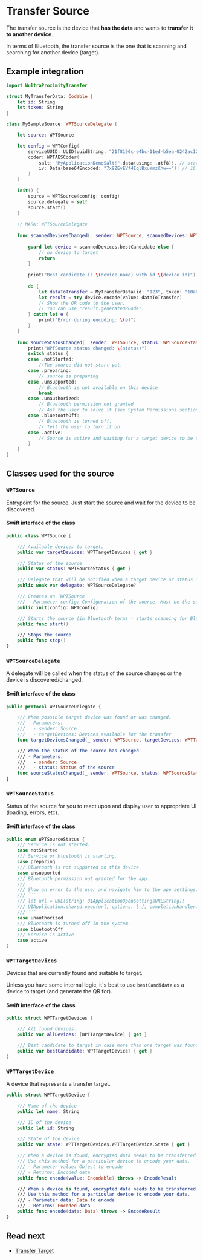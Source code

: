 # Transfer Source

The transfer source is the device that __has the data__ and wants to __transfer it to another device__.

In terms of Bluetooth, the transfer source is the one that is scanning and searching for another device (target).

## Example integration

```swift
import WultraProximityTransfer

struct MyTransferData: Codable {
    let id: String
    let token: String
}

class MySampleSource: WPTSourceDelegate {

    let source: WPTSource

    let config = WPTConfig(
        serviceUUID: UUID(uuidString: "21f8190c-e4bc-11ed-b5ea-0242ac120001")!, 
        coder: WPTAESCoder(
            salt: "MyApplicationDemoSalt!".data(using: .utf8)!, // static data
            iv: Data(base64Encoded: "7x9ZEvEVf4IqlBxuYmzKhw==")! // 16 bytes encoded in Base64
        )
    )

    init() {
        source = WPTSource(config: config)
        source.delegate = self
        source.start()
    }
    
    // MARK: WPTSourceDelegate
    
    func scannedDevicesChanged(_ sender: WPTSource, scannedDevices: WPTScannedDevices) {
                
        guard let device = scannedDevices.bestCandidate else {
            // no device to target
            return
        }
        
        print("Best candidate is \(device.name) with id \(device.id)")
        
        do {
            let dataToTransfer = MyTransferData(id: "123", token: "10a82fe8d1c4df")
            let result = try device.encode(value: dataToTransfer)
            // Show the QR code to the user.
            // You can use "result.generateQRCode".
        } catch let e {
            print("Error during encoding: \(e)")
        }
    }
    
    func sourceStatusChanged(_ sender: WPTSource, status: WPTSourceStatus) {
        print("WPTSource status changed: \(status)")
        switch status {
        case .notStarted:
            //The source did not start yet.
        case .preparing:
            // source is preparing
        case .unsupported:
            // Bluetooth is not available on this device
            break
        case .unauthorized:
            // Bluetooth permission not granted
            // Ask the user to solve it (see System Permissions section in the documentation)
        case .bluetoothOff:
            // Bluetooth is turned off.
            // Tell the user to turn it on.
        case .active:
            // Source is active and waiting for a target device to be discovered.
        }
    }
}
```

## Classes used for the source

### `WPTSource`

Entrypoint for the source. Just start the source and wait for the device to be discovered.

#### Swift interface of the class

```swift
public class WPTSource {

    /// Available devices to target.
    public var targetDevices: WPTTargetDevices { get }

    /// Status of the source
    public var status: WPTSourceStatus { get }

    /// Delegate that will be notified when a target device or status of the source changes
    public weak var delegate: WPTSourceDelegate?

    /// Creates an `WPTSource`
    /// - Parameter config: Configuration of the source. Must be the same as the configuration of the Target.
    public init(config: WPTConfig)

    /// Starts the source (in Bluetooth terms - starts scanning for Bluetooth devices)
    public func start()

    /// Stops the source
    public func stop()
}
```

### `WPTSourceDelegate`

A delegate will be called when the status of the source changes or the device is discovered/changed.

#### Swift interface of the class

```swift
public protocol WPTSourceDelegate {

    /// When possible target device was found or was changed.
    /// - Parameters:
    ///   - sender: Source
    ///   - targetDevices: Devices available for the transfer
    func targetDevicesChanged(_ sender: WPTSource, targetDevices: WPTTargetDevices)

    /// When the status of the source has changed
    /// - Parameters:
    ///   - sender: Source
    ///   - status: Status of the source
    func sourceStatusChanged(_ sender: WPTSource, status: WPTSourceStatus)
}
```

### `WPTSourceStatus`

Status of the source for you to react upon and display user to appropriate UI (loading, errors, etc).

#### Swift interface of the class

```swift
public enum WPTSourceStatus {
    /// Service is not started.
    case notStarted
    /// Service or bluetooth is starting.
    case preparing
    /// Bluetooth is not supported on this device.
    case unsupported
    /// Bluetooth permission not granted for the app.
    ///
    /// Show an error to the user and navigate him to the app settings.
    /// ```
    /// let url = URL(string: UIApplicationOpenSettingsURLString)!
    /// UIApplication.shared.open(url, options: [:], completionHandler: nil)
    /// ```
    case unauthorized
    /// Bluetooth is turned off in the system.
    case bluetoothOff
    /// Service is active
    case active
}
```


### `WPTTargetDevices`

Devices that are currently found and suitable to target.

Unless you have some internal logic, it's best to use `bestCandidate` as a device to target (and generate the QR for).

#### Swift interface of the class

```swift
public struct WPTTargetDevices {

    /// All found devices.
    public var allDevices: [WPTTargetDevice] { get }

    /// Best candidate to target in case more than one target was found.
    public var bestCandidate: WPTTargetDevice? { get }
}
```
### `WPTTargetDevice`

A device that represents a transfer target.

```swift
public struct WPTTargetDevice {

    /// Name of the device
    public let name: String

    /// ID of the device
    public let id: String

    /// State of the device
    public var state: WPTTargetDevices.WPTTargetDevice.State { get }

    /// When a device is found, encrypted data needs to be transferred via a generated/scanned QR code.
    /// Use this method for a particular device to encode your data.
    /// - Parameter value: Object to encode
    /// - Returns: Encoded data
    public func encode(value: Encodable) throws -> EncodeResult

    /// When a device is found, encrypted data needs to be transferred via a generated/scanned QR code.
    /// Use this method for a particular device to encode your data.
    /// - Parameter data: Data to encode
    /// - Returns: Encoded data
    public func encode(data: Data) throws -> EncodeResult
}
```

## Read next

- [Transfer Target](./Target.md)
